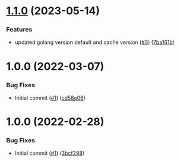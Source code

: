 # [1.1.0](https://github.com/catalystcommunity/action-compile-go/compare/v1.0.0...v1.1.0) (2023-05-14)


### Features

* updated golang version default and cache version ([#3](https://github.com/catalystcommunity/action-compile-go/issues/3)) ([7ba161b](https://github.com/catalystcommunity/action-compile-go/commit/7ba161b15ba12ae07f28961204074c017c531d5f))

# 1.0.0 (2022-03-07)


### Bug Fixes

* Initial commit ([#1](https://github.com/catalystcommunity/action-compile-go/issues/1)) ([cd58e06](https://github.com/catalystcommunity/action-compile-go/commit/cd58e06e0e3d5b3e9f6d56699f7f47099de8ee8a))

# 1.0.0 (2022-02-28)


### Bug Fixes

* Initial commit ([#1](https://github.com/catalystcommunity/action-composite-action-template/issues/1)) ([3bcf298](https://github.com/catalystcommunity/action-composite-action-template/commit/3bcf298630471c46d9f9a1f3a24c2c15342e1855))
